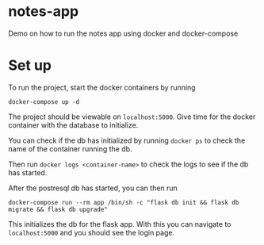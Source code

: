 # notes-app

Demo on how to run the notes app using docker and docker-compose

# Set up

To run the project, start the docker containers by running

```
docker-compose up -d
```

The project should be viewable on `localhost:5000`. Give time for the docker container with the database to initialize.

You can check if the db has initialized by running `docker ps` to check the name of the container running the db. 

Then run `docker logs <container-name>` to check the logs to see if the db has started.

After the postresql db has started, you can then run 

```
docker-compose run --rm app /bin/sh -c "flask db init && flask db migrate && flask db upgrade"
```

This initializes the db for the flask app. With this you can navigate to `localhost:5000` and you should see the login page.

